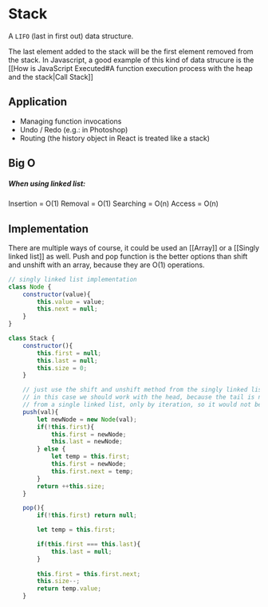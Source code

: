 # Stack

A `LIFO` (last in first out) data structure.

The last element added to the stack will be the first element removed from the stack. In Javascript, a good example of this kind of data strucure is the [[How is JavaScript Executed#A function execution process with the heap and the stack|Call Stack]]

## Application
- Managing function invocations
- Undo / Redo (e.g.: in Photoshop)
- Routing (the history object in React is treated like a stack)


## Big O
##### When using linked list:
Insertion = O(1)
Removal = O(1)
Searching = O(n)
Access = O(n)


## Implementation
There are multiple ways of course, it could be used an [[Array]] or a [[Singly linked list]] as well.
Push and pop function is the better options than shift and unshift with an array, because they are O(1) operations. 
```js
// singly linked list implementation
class Node {
    constructor(value){
        this.value = value;
        this.next = null;
    }
}

class Stack {
    constructor(){
        this.first = null;
        this.last = null;
        this.size = 0;
    }

	// just use the shift and unshift method from the singly linked list implementation, because 
	// in this case we should work with the head, because the tail is not available directly
	// from a single linked list, only by iteration, so it would not be optimal
    push(val){
        let newNode = new Node(val);
        if(!this.first){
            this.first = newNode;
            this.last = newNode;
        } else {
            let temp = this.first;
            this.first = newNode;
            this.first.next = temp;
        }
        return ++this.size;
    }

    pop(){
        if(!this.first) return null;

        let temp = this.first;

        if(this.first === this.last){
            this.last = null;
        }
	
        this.first = this.first.next;
        this.size--;
        return temp.value;
    }
```
